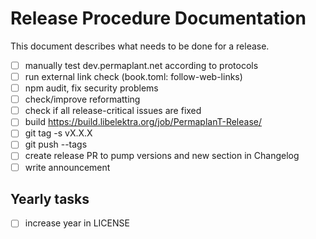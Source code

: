 # Release Procedure Documentation

This document describes what needs to be done for a release.

- [ ] manually test dev.permaplant.net according to protocols
- [ ] run external link check (book.toml: follow-web-links)
- [ ] npm audit, fix security problems
- [ ] check/improve reformatting
- [ ] check if all release-critical issues are fixed
- [ ] build <https://build.libelektra.org/job/PermaplanT-Release/>
- [ ] git tag -s vX.X.X
- [ ] git push --tags
- [ ] create release PR to pump versions and new section in Changelog
- [ ] write announcement

## Yearly tasks

- [ ] increase year in LICENSE
